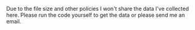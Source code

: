 Due to the file size and other policies I won't share the data I've collected here. Please run the code yourself to get the data or please send me an email.